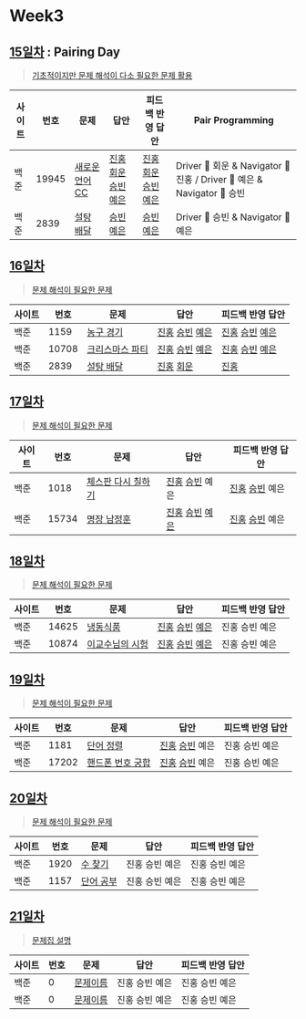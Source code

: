 # Week3

## [15일차](Day15) : Pairing Day

> [기초적이지만 문제 해석이 다소 필요한 문제 활용](https://www.acmicpc.net/group/workbook/view/9797/29016)

| 사이트 | 번호  | 문제                                                    | 답안                                                                      | 피드백 반영 답안  | Pair Programming                                                        |
| ------ | ----- | ------------------------------------------------------- | ------------------------------------------------------------------------- | ----------------- | ----------------------------------------------------------------------- |
| 백준   | 19945 | [새로운 언어 CC](https://www.acmicpc.net/problem/19945) | [진홍회운](Day15/bj19945_kjhjhw.java) [승빈예은](Day15/bj19945_wsblye.cs) | [진홍회운](Day15/bj19945_kjhjhw.java) [승빈예은](Day15/bj19945_wsblye.cs) | Driver 🚗 회운 & Navigator 🧭 진홍 / Driver 🚗 예은 & Navigator 🧭 승빈 |
| 백준   | 2839  | [설탕 배달](https://www.acmicpc.net/problem/2839)       | [승빈예은](Day15/bj2839_wsblye.java)                                      | [승빈예은](Day15/bj2839_wsblye_fb.java)          | Driver 🚗 승빈 & Navigator 🧭 예은                                      |

## [16일차](Day16)

> [문제 해석이 필요한 문제](https://www.acmicpc.net/group/workbook/view/9797/29056)

| 사이트 | 번호  | 문제                                                     | 답안                                                                                            | 피드백 반영 답안    |
| ------ | ----- | -------------------------------------------------------- | ----------------------------------------------------------------------------------------------- | ------------------- |
| 백준   | 1159  | [농구 경기](https://www.acmicpc.net/problem/1159)        | [진홍](Day16/bj1159_kjh.java) [승빈](Day16/bj1159_wsb.java) [예은](Day16/bj1159_lye.cs)     | [진홍](Day16/bj1159_kjh_fb.java) [승빈](Day16/bj1159_wsb_fb.java) [예은](Day16/bj1159_lye_fb.cs) |
| 백준   | 10708 | [크리스마스 파티](https://www.acmicpc.net/problem/10708) | [진홍](Day16/bj10708_kjh.java) [승빈](Day16/bj10708_wsb.java) [예은](Day16/bj10708_lye.cs) | [진홍](Day16/bj10708_kjh.java) [승빈](Day16/bj10708_wsb.java) [예은](Day16/bj10708_lye_fb.cs) |
| 백준   | 2839  | [설탕 배달](https://www.acmicpc.net/problem/2839)        | [진홍](Day16/bj2839_kjh.java) [회운](Day16/bj2839_jhw.java)                                     | [진홍](Day16/bj2839_kjh.java)           |

## [17일차](Day17)

> [문제 해석이 필요한 문제](https://www.acmicpc.net/group/workbook/view/9797/29147)

| 사이트 | 번호  | 문제                                                       | 답안                | 피드백 반영 답안    |
| ------ | ----- | ---------------------------------------------------------- | ------------------- | ------------------- |
| 백준   | 1018  | [체스판 다시 칠하기](https://www.acmicpc.net/problem/1018) | [진홍](Day17/bj1018_kjh.java) [승빈](Day17/bj1018_wsb.java) 예은 | [진홍](Day17/bj1018_kjh.java) [승빈](Day17/bj1018_wsb_fb.java) 예은 |
| 백준   | 15734 | [명장 남정훈](https://www.acmicpc.net/problem/15734)       | [진홍](Day17/bj15734_kjh.java) [승빈](Day17/bj15734_wsb.java) [예은](Day17/bj15734_lye.cs) | [진홍](Day17/bj15734_kjh.java) [승빈](Day17/bj15734_wsb_fb.java) 예은 |

## [18일차](Day18)

> [문제 해석이 필요한 문제](https://www.acmicpc.net/group/workbook/view/9797/29172)

| 사이트 | 번호 | 문제                 | 답안                | 피드백 반영 답안    |
| ------ | ---- | -------------------- | ------------------- | ------------------- |
| 백준   | 14625 | [냉동식품](https://www.acmicpc.net/problem/14625) | [진홍](Day18/bj14625_kjh.java) [승빈](Day18/bj14625_wsb.java) [예은](Day18/bj14625_lye.cs) | 진홍 승빈 예은 |
| 백준   | 10874    | [이교수님의 시험](https://www.acmicpc.net/problem/10874) | [진홍](Day18/bj10874_kjh.java) [승빈](Day18/bj10874_wsb.java) [예은](Day18/bj10874_lye.cs) | 진홍 승빈 예은 |

## [19일차](Day19)

> [문제 해석이 필요한 문제](https://www.acmicpc.net/group/workbook/view/9797/29220)

| 사이트 | 번호 | 문제                 | 답안                | 피드백 반영 답안    |
| ------ | ---- | -------------------- | ------------------- | ------------------- |
| 백준   | 1181    | [단어 정렬](https://www.acmicpc.net/problem/1181) | [진홍](Day19/bj1181_kjh.java) [승빈](Day19/bj1181_wsb.java) 예은 | 진홍 승빈 예은 |
| 백준   | 17202    | [핸드폰 번호 궁합](https://www.acmicpc.net/problem/17202) | [진홍](Day19/bj17202_kjh.java) [승빈](Day19/bj17202_wsb.java) 예은 | 진홍 승빈 예은 |

## [20일차](Day20)

> [문제 해석이 필요한 문제](문제집링크)

| 사이트 | 번호 | 문제                 | 답안                | 피드백 반영 답안    |
| ------ | ---- | -------------------- | ------------------- | ------------------- |
| 백준   | 1920    | [수 찾기](https://www.acmicpc.net/problem/1920) | 진홍 승빈 예은 | 진홍 승빈 예은 |
| 백준   | 1157    | [단어 공부](https://www.acmicpc.net/problem/1157) | 진홍 승빈 예은 | 진홍 승빈 예은 |

## [21일차](Day21)

> [문제집 설명](문제집링크)

| 사이트 | 번호 | 문제                 | 답안                | 피드백 반영 답안    |
| ------ | ---- | -------------------- | ------------------- | ------------------- |
| 백준   | 0    | [문제이름](문제링크) | 진홍 승빈 예은 | 진홍 승빈 예은 |
| 백준   | 0    | [문제이름](문제링크) | 진홍 승빈 예은 | 진홍 승빈 예은 |
